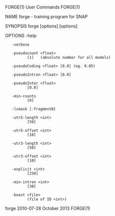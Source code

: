 FORGE(1)                                                                                                                                             User Commands                                                                                                                                             FORGE(1)

NAME
       forge - training program for SNAP

SYNOPSIS
       forge [options] <ann> <dna> [options]

OPTIONS
       -help

       -verbose

       -pseudocount <float>
              [1]   (absolute number for all models)

       -pseudoCoding <float> [0.0] (eg. 0.05)

       -pseudoIntron <float> [0.0]

       -pseudoInter <float>
              [0.0]

       -min-counts
              [0]

       -lcmask [-fragmentN]

       -utr5-length <int>
              [50]

       -utr5-offset <int>
              [10]

       -utr3-length <int>
              [50]

       -utr3-offset <int>
              [10]

       -explicit <int>
              [250]

       -min-intron <int>
              [30]

       -boost <file>
              (file of ID <int>)

forge 2010-07-28                                                                                                                                      October 2013                                                                                                                                             FORGE(1)
